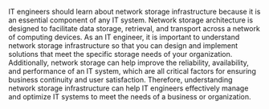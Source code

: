 IT engineers should learn about network storage infrastructure because it is an essential component of any IT system. Network storage architecture is designed to facilitate data storage, retrieval, and transport across a network of computing devices. As an IT engineer, it is important to understand network storage infrastructure so that you can design and implement solutions that meet the specific storage needs of your organization. Additionally, network storage can help improve the reliability, availability, and performance of an IT system, which are all critical factors for ensuring business continuity and user satisfaction. Therefore, understanding network storage infrastructure can help IT engineers effectively manage and optimize IT systems to meet the needs of a business or organization.
